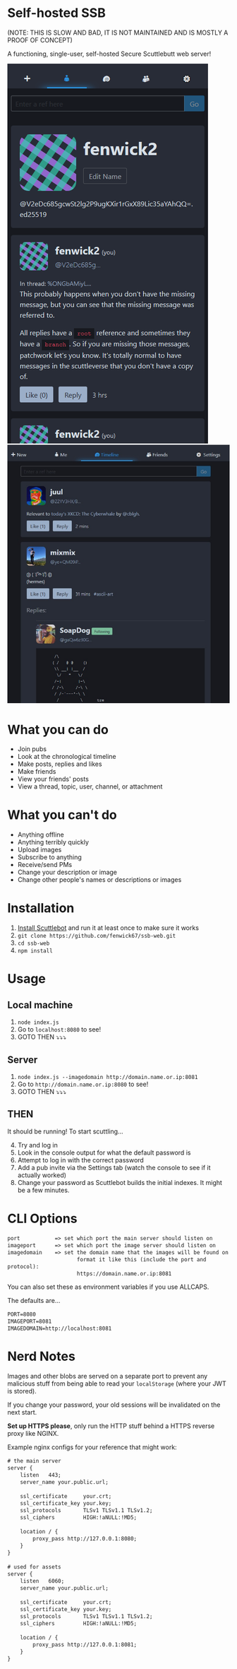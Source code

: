 # Self-hosted SSB

(NOTE: THIS IS SLOW AND BAD, IT IS NOT MAINTAINED AND IS MOSTLY A PROOF OF CONCEPT)

A functioning, single-user, self-hosted Secure Scuttlebutt web server!

![screenshot](doc/screenshot-narrow.png)
![screenshot](doc/screenshot-wide.jpg)

# What you can do

* Join pubs
* Look at the chronological timeline
* Make posts, replies and likes
* Make friends
* View your friends' posts
* View a thread, topic, user, channel, or attachment

# What you can't do

* Anything offline
* Anything terribly quickly
* Upload images
* Subscribe to anything
* Receive/send PMs
* Change your description or image
* Change other people's names or descriptions or images

# Installation

1. [Install Scuttlebot](https://ssbc.github.io/docs/scuttlebot/install.html)  and run it at least once to make sure it works
2. `git clone https://github.com/fenwick67/ssb-web.git`
3. `cd ssb-web`
4. `npm install`

# Usage 

## Local machine

1. `node index.js`
2. Go to `localhost:8080` to see!
3. GOTO THEN ⤵⤵⤵

## Server

1. `node index.js --imagedomain http://domain.name.or.ip:8081`
2. Go to `http://domain.name.or.ip:8080` to see!
3. GOTO THEN ⤵⤵⤵

## THEN

It should be running!  To start scuttling...

4. Try and log in
5. Look in the console output for what the default password is
6. Attempt to log in with the correct password
7. Add a pub invite via the Settings tab (watch the console to see if it actually worked)
8. Change your password as Scuttlebot builds the initial indexes.  It might be a few minutes.

# CLI Options

```
port           => set which port the main server should listen on 
imageport      => set which port the image server should listen on
imagedomain    => set the domain name that the images will be found on
                      format it like this (include the port and protocol): 
                      https://domain.name.or.ip:8081
```

You can also set these as environment variables if you use ALLCAPS.

The defaults are...

```
PORT=8080
IMAGEPORT=8081
IMAGEDOMAIN=http://localhost:8081
```

# Nerd Notes

Images and other blobs are served on a separate port to prevent any malicious stuff from being able to read your `localStorage` (where your JWT is stored).

If you change your password, your old sessions will be invalidated on the next start.

**Set up HTTPS please**, only run the HTTP stuff behind a HTTPS reverse proxy like NGINX.

Example nginx configs for your reference that might work:

```
# the main server
server {
    listen   443; 
    server_name your.public.url;

    ssl_certificate     your.crt;
    ssl_certificate_key your.key;
    ssl_protocols       TLSv1 TLSv1.1 TLSv1.2;
    ssl_ciphers         HIGH:!aNULL:!MD5;

    location / {
        proxy_pass http://127.0.0.1:8080;
    }
}

# used for assets
server {
    listen   6060; 
    server_name your.public.url;

    ssl_certificate     your.crt;
    ssl_certificate_key your.key;
    ssl_protocols       TLSv1 TLSv1.1 TLSv1.2;
    ssl_ciphers         HIGH:!aNULL:!MD5;

    location / {
        proxy_pass http://127.0.0.1:8081;
    }
}
```
